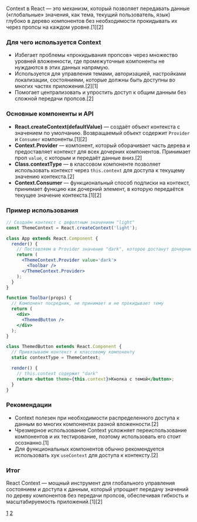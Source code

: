 Context в React — это механизм, который позволяет передавать данные («глобальные» значения, как тема, текущий пользователь, язык) глубоко в дерево компонентов без необходимости прокидывать их через пропсы на каждом уровне.[1][2]

### Для чего используется Context

- Избегает проблемы «прокидывания пропсов» через множество уровней вложенности, где промежуточные компоненты не нуждаются в этих данных напрямую.
- Используется для управления темами, авторизацией, настройками локализации, состояниями, которые должны быть доступны во многих частях приложения.[2][1]
- Помогает централизовать и упростить доступ к общим данным без сложной передачи пропсов.[2]

### Основные компоненты и API

- **React.createContext(defaultValue)** — создаёт объект контекста с значением по умолчанию. Возвращаемый объект содержит `Provider` и `Consumer` компоненты.[1][2]
- **Context.Provider** — компонент, который оборачивает часть дерева и предоставляет контекст для всех дочерних компонентов. Принимает проп `value`, с которым и передаёт данные вниз.[2]
- **Class.contextType** — в классовом компоненте позволяет использовать контекст через `this.context` для доступа к текущему значению контекста.[2]
- **Context.Consumer** — функциональный способ подписки на контекст, принимает функцию как дочерний элемент, в которую передаётся текущее значение контекста.[1][2]

### Пример использования

```jsx
// Создаём контекст с дефолтным значением "light"
const ThemeContext = React.createContext('light');

class App extends React.Component {
  render() {
    // Поставляем в Provider значение "dark", которое достанут дочерние компоненты
    return (
      <ThemeContext.Provider value='dark'>
        <Toolbar />
      </ThemeContext.Provider>
    );
  }
}

function Toolbar(props) {
  // Компонент посредник, не принимает и не прокидывает тему
  return (
    <div>
      <ThemedButton />
    </div>
  );
}

class ThemedButton extends React.Component {
  // Привязываем контекст к классовому компоненту
  static contextType = ThemeContext;

  render() {
    // this.context содержит "dark"
    return <button theme={this.context}>Кнопка с темой</button>;
  }
}
```

### Рекомендации

- Context полезен при необходимости распределенного доступа к данным во многих компонентах разной вложенности.[2]
- Чрезмерное использование Context усложняет переиспользование компонентов и их тестирование, поэтому использовать его стоит осознанно.[1]
- Для функциональных компонентов обычно рекомендуется использовать хук `useContext` для доступа к контексту.[2]

### Итог

React Context — мощный инструмент для глобального управления состоянием и доступа к данным, который упрощает передачу значений по дереву компонентов без передачи пропсов, обеспечивая гибкость и масштабируемость приложений.[1][2]

[1](https://blog.rubrain.com/react-lifecycle-methods-hooks.html)
[2](https://www.hackfrontend.com/docs/react/component-lifecycle-methods-in-react)
